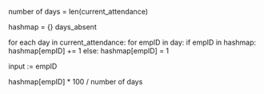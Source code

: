 

number of days = len(current_attendance)

hashmap = {}
days_absent

for each day in current_attendance:
	for empID in day:
		if empID in hashmap:
			hashmap[empID] += 1
		else:
			hashmap[empID] = 1

input := empID

hashmap[empID] * 100 / number of days

